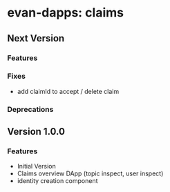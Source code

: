 # evan-dapps: claims

## Next Version
### Features
### Fixes
- add claimId to accept / delete claim

### Deprecations

## Version 1.0.0
### Features
- Initial Version
- Claims overview DApp (topic inspect, user inspect)
- identity creation component
